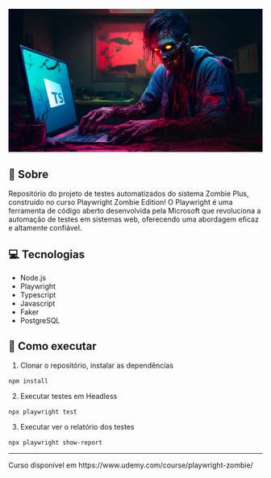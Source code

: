 ![poster](https://raw.githubusercontent.com/qaxperience/thumbnails/main/playwright-zombie.png)

## 🤘 Sobre

Repositório do projeto de testes automatizados do sistema Zombie Plus, construído no curso Playwright Zombie Edition! O Playwright é uma ferramenta de código aberto desenvolvida pela Microsoft que revoluciona a automação de testes em sistemas web, oferecendo uma abordagem eficaz e altamente confiável.

## 💻 Tecnologias
- Node.js
- Playwright
- Typescript
- Javascript
- Faker
- PostgreSQL

## 🤖 Como executar

1. Clonar o repositório, instalar as dependências
```
npm install
```

2. Executar testes em Headless
```
npx playwright test 
```

3. Executar ver o relatório dos testes
```
npx playwright show-report
```

<hr>
Curso disponível em https://www.udemy.com/course/playwright-zombie/